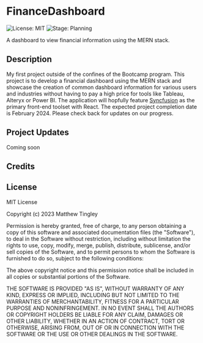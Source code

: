 # FinanceDashboard
![License: MIT](https://img.shields.io/badge/License-MIT-green.svg) ![Stage: Planning](https://img.shields.io/badge/Stage-Planning-bbbfbc.svg)

A dashboard to view financial information using the MERN stack.  

## Description
My first project outside of the confines of the Bootcamp program.  This project is to develop a financial dashboard using the MERN stack and showcase the creation of common dashboard information for various users and industries without having to pay a high price for tools like Tableau, Alteryx or Power BI.  The application will hopfully feature [Syncfusion](https://www.syncfusion.com/) as the primary front-end toolset with React. The expected project completion date is February 2024.  Please check back for updates on our progress.  

## Project Updates
Coming soon

## Credits

## License
MIT License

Copyright (c) 2023 Matthew Tingley

Permission is hereby granted, free of charge, to any person obtaining a copy of this software and associated documentation files (the "Software"), to deal in the Software without restriction, including without limitation the rights to use, copy, modify, merge, publish, distribute, sublicense, and/or sell copies of the Software, and to permit persons to whom the Software is furnished to do so, subject to the following conditions:

The above copyright notice and this permission notice shall be included in all copies or substantial portions of the Software.

THE SOFTWARE IS PROVIDED "AS IS", WITHOUT WARRANTY OF ANY KIND, EXPRESS OR IMPLIED, INCLUDING BUT NOT LIMITED TO THE WARRANTIES OF MERCHANTABILITY, FITNESS FOR A PARTICULAR PURPOSE AND NONINFRINGEMENT. IN NO EVENT SHALL THE AUTHORS OR COPYRIGHT HOLDERS BE LIABLE FOR ANY CLAIM, DAMAGES OR OTHER LIABILITY, WHETHER IN AN ACTION OF CONTRACT, TORT OR OTHERWISE, ARISING FROM, OUT OF OR IN CONNECTION WITH THE SOFTWARE OR THE USE OR OTHER DEALINGS IN THE SOFTWARE.
